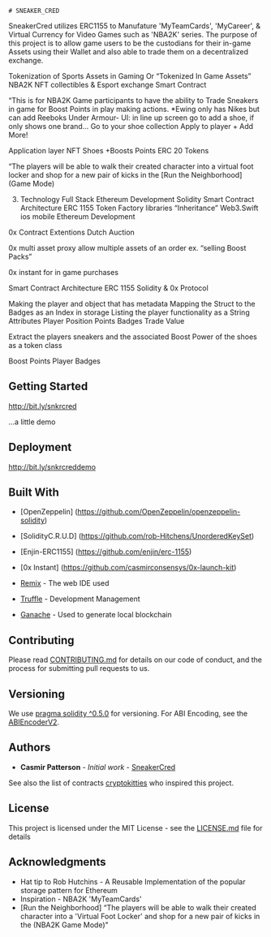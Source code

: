 	# SNEAKER_CRED

SneakerCred utilizes ERC1155 to Manufature 'MyTeamCards', 'MyCareer', & Virtual Currency for Video Games such as 'NBA2K' series. The purpose of this project is to allow game users to be the custodians for their in-game Assets using their Wallet and also able to trade them	on a decentralized exchange. 


Tokenization of Sports Assets in Gaming Or
“Tokenized In Game Assets” NBA2K NFT collectibles & Esport exchange Smart Contract

“This is for NBA2K Game participants to have the ability to Trade Sneakers in game for Boost Points in play making actions.
*Ewing only has Nikes but can add Reeboks Under Armour-
UI: in line up screen go to add a shoe, if only shows one brand… Go to your shoe collection
Apply to player + Add More!

Application layer
NFT Shoes +Boosts Points ERC 20 Tokens

“The players will be able to walk their created character into a virtual foot locker and shop for a new pair of kicks in the [Run the Neighborhood] (Game Mode) 





3. Technology
Full Stack Ethereum Development 
Solidity Smart Contract Architecture ERC 1155
Token Factory libraries “Inheritance” 
Web3.Swift ios mobile Ethereum Development 

0x Contract Extentions
Dutch Auction

0x multi asset proxy allow multiple assets of an order ex. “selling Boost Packs”

0x instant for in game purchases

Smart Contract Architecture ERC 1155 Solidity &
0x Protocol 

Making the player and object that has metadata
Mapping the Struct to the Badges as an Index in storage
Listing the player functionality as a String 
Attributes
Player
Position
Points
Badges
Trade
Value

Extract the players sneakers and the associated Boost Power of the shoes as a token class

Boost Points
Player Badges 


## Getting Started

http://bit.ly/snkrcred




 ...a little demo



## Deployment

http://bit.ly/snkrcreddemo

## Built With

* [OpenZeppelin] (https://github.com/OpenZeppelin/openzeppelin-solidity)
* [SolidityC.R.U.D] (https://github.com/rob-Hitchens/UnorderedKeySet)
* [Enjin-ERC1155] (https://github.com/enjin/erc-1155)
* [0x Instant] (https://github.com/casmirconsensys/0x-launch-kit)

* [Remix](http://remix.ethereum.org) - The web IDE used
* [Truffle](http://Truffleframework.com) - Development Management
* [Ganache](https://truffleframework.com/docs/ganache/workspaces/the-quickstart-workspace) - Used to generate local blockchain

## Contributing

Please read [CONTRIBUTING.md](https://gist.github.com/PurpleBooth/b24679402957c63ec426) for details on our code of conduct, and the process for submitting pull requests to us.

## Versioning

We use [pragma solidity ^0.5.0](https://solidity.readthedocs.io/en/v0.5.3/layout-of-source-files.html) for versioning. For ABI Encoding, see the [ABIEncoderV2](https://github.com/ethereum/solidity/issues/3379). 

## Authors

* **Casmir Patterson** - *Initial work* - [SneakerCred](https://github.com/casmirconsensys/SneakerCred)

See also the list of contracts [cryptokitties](https://github.com/dapperlabs/cryptokitties-bounty/blob/master/contracts/KittyCore.sol) who inspired this project.

## License

This project is licensed under the MIT License - see the [LICENSE.md](LICENSE.md) file for details

## Acknowledgments

* Hat tip to Rob Hutchins - A Reusable Implementation of the popular storage pattern for Ethereum
* Inspiration - NBA2K 'MyTeamCards' 
* [Run the Neighborhood] “The players will be able to walk their created character into a 'Virtual Foot Locker' and shop for a new pair of kicks in the  (NBA2K Game Mode)" 

